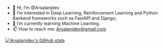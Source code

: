 - 👋 Hi, I’m @Arsalanjdev
- 👀 I’m interested in Deep Learning, Reinforcement Learning and Python Backend frameworks such as FastAPI and Django;
- 🌱 I’m currently learning Machine Learning.
- 📫 How to reach me: Arsalanjdev@gmail.com

[![Arsalanjdev's GitHub stats](https://github-readme-stats.vercel.app/api?username=Arsalanjdev)](https://github.com/anuraghazra/Arsalanjdev)
